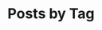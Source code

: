 ---
title: "Posts by Tag"
permalink: /tags/
layout: tags
author_profile: true
sidebar:
  nav: "posts_nav"
---